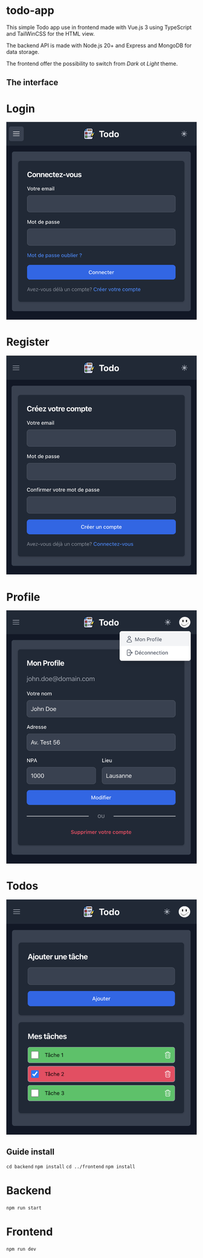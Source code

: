 # todo-app

This simple Todo app use in frontend made with Vue.js 3 using TypeScript and 
TailWinCSS for the HTML view.

The backend API is made with Node.js 20+ and Express and MongoDB for data storage.

The frontend offer the possibility to switch from *Dark* ot *Light* theme.

## The interface

# Login

![Login](./img/login.png)

# Register

![Register](./img/register.png)

# Profile

![Profile](./img/profile.png)

# Todos

![Todos](./img/tasks.png)

## Guide install

`cd backend`
`npm install`
`cd ../frontend`
`npm install`

# Backend

`npm run start`

# Frontend

`npm run dev`